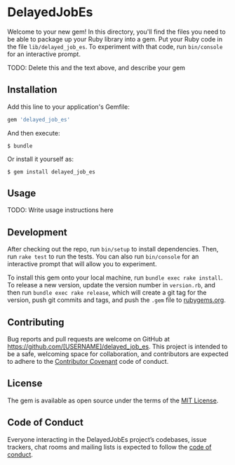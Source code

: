 # DelayedJobEs

Welcome to your new gem! In this directory, you'll find the files you need to be able to package up your Ruby library into a gem. Put your Ruby code in the file `lib/delayed_job_es`. To experiment with that code, run `bin/console` for an interactive prompt.

TODO: Delete this and the text above, and describe your gem

## Installation

Add this line to your application's Gemfile:

```ruby
gem 'delayed_job_es'
```

And then execute:

    $ bundle

Or install it yourself as:

    $ gem install delayed_job_es

## Usage

TODO: Write usage instructions here

## Development

After checking out the repo, run `bin/setup` to install dependencies. Then, run `rake test` to run the tests. You can also run `bin/console` for an interactive prompt that will allow you to experiment.

To install this gem onto your local machine, run `bundle exec rake install`. To release a new version, update the version number in `version.rb`, and then run `bundle exec rake release`, which will create a git tag for the version, push git commits and tags, and push the `.gem` file to [rubygems.org](https://rubygems.org).

## Contributing

Bug reports and pull requests are welcome on GitHub at https://github.com/[USERNAME]/delayed_job_es. This project is intended to be a safe, welcoming space for collaboration, and contributors are expected to adhere to the [Contributor Covenant](http://contributor-covenant.org) code of conduct.

## License

The gem is available as open source under the terms of the [MIT License](https://opensource.org/licenses/MIT).

## Code of Conduct

Everyone interacting in the DelayedJobEs project’s codebases, issue trackers, chat rooms and mailing lists is expected to follow the [code of conduct](https://github.com/[USERNAME]/delayed_job_es/blob/master/CODE_OF_CONDUCT.md).
